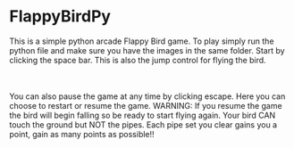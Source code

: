 # FlappyBirdPy
This is a simple python arcade Flappy Bird game. To play simply run the python file and make sure you have the images in the same folder. Start by clicking the space bar. This is also the jump control for flying the bird. <br>

<br><br>
You can also pause the game at any time by clicking escape. Here you can choose to restart or resume the game. WARNING: If you resume the game the bird will begin falling so be ready to start flying again. Your bird CAN touch the ground but NOT the pipes. Each pipe set you clear gains you a point, gain as many points as possible!! 
